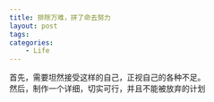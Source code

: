 ```yaml
---
title: 排除万难，拼了命去努力 
layout: post
tags:
categories:
    - Life
---
```


首先，需要坦然接受这样的自己，正视自己的各种不足。    
然后，制作一个详细，切实可行，并且不能被放弃的计划